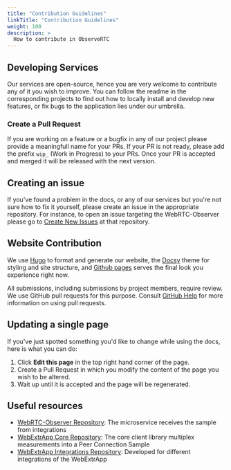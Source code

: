 ```yaml
---
title: "Contribution Guidelines"
linkTitle: "Contribution Guidelines"
weight: 100
description: >
  How to contribute in ObserveRTC
---
```


## Developing Services

Our services are open-source, hence you are 
very welcome to contribute any of it you wish to improve. 
You can follow the readme in the corresponding projects 
to find out how to locally install and develop new features, 
or fix bugs to the application lies under our umbrella. 

### Create a Pull Request

If you are working on a feature or a bugfix in any of our project please 
provide a meaningfull name for your PRs. If your PR is not ready, please 
add the prefix `wip_` (Work in Progress) to your PRs. Once your 
PR is accepted and merged it will be released with the next version.

## Creating an issue

If you've found a problem in the docs, or any of our 
services but you're not sure how to fix it yourself, 
please create an issue in the appropriate repository. 
For instance, to open an issue targeting the WebRTC-Observer please 
go to [Create New Issues](https://github.com/ObserveRTC/webrtc-observer/issues)
at that repository.

## Website Contribution

We use [Hugo](https://gohugo.io/) to format and generate our website, the
[Docsy](https://github.com/google/docsy) theme for styling and site structure, 
and [Github pages](https://pages.github.com/) serves the final look you experience right now.

All submissions, including submissions by project members, require review. We
use GitHub pull requests for this purpose. Consult
[GitHub Help](https://help.github.com/articles/about-pull-requests/) for more
information on using pull requests.

## Updating a single page

If you've just spotted something you'd like to change while using the docs, 
here is what you can do:

1. Click **Edit this page** in the top right hand corner of the page.
2. Create a Pull Request in which you modify the content of the page you wish to be altered. 
3. Wait up until it is accepted and the page will be regenerated.

## Useful resources

* [WebRTC-Observer Repository](https://github.com/ObserveRTC/webrtc-observer): The microservice receives the sample from integrations
* [WebExtrApp Core Repository](https://github.com/ObserveRTC/webextrapp): The core client library multiplex measurements into a Peer Connection Sample
* [WebExtrApp Integrations Repository](https://guides.github.com/ObserveRTC/integrations/): Developed for different integrations of the WebExtrApp 


